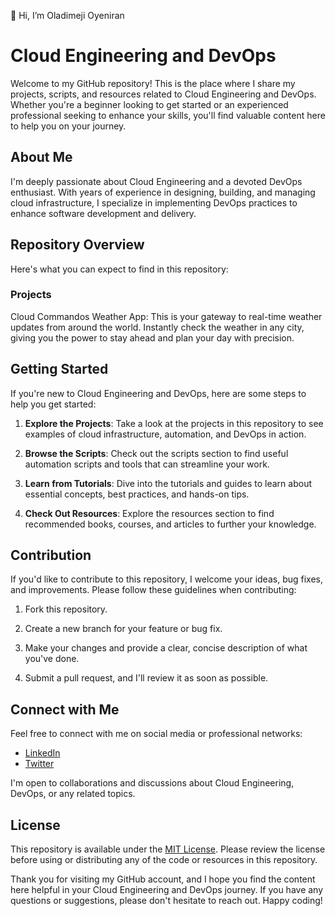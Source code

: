 👋 Hi, I’m Oladimeji Oyeniran

# Cloud Engineering and DevOps

Welcome to my GitHub repository! This is the place where I share my projects, scripts, and resources related to Cloud Engineering and DevOps. Whether you're a beginner looking to get started or an experienced professional seeking to enhance your skills, you'll find valuable content here to help you on your journey.

## About Me

I'm deeply passionate about Cloud Engineering and a devoted DevOps enthusiast. With years of experience in designing, building, and managing cloud infrastructure, I specialize in implementing DevOps practices to enhance software development and delivery.

## Repository Overview

Here's what you can expect to find in this repository:

### Projects

Cloud Commandos Weather App: This is your gateway to real-time weather updates from around the world. Instantly check the weather in any city, giving you the power to stay ahead and plan your day with precision.

## Getting Started

If you're new to Cloud Engineering and DevOps, here are some steps to help you get started:

1. **Explore the Projects**: Take a look at the projects in this repository to see examples of cloud infrastructure, automation, and DevOps in action.

2. **Browse the Scripts**: Check out the scripts section to find useful automation scripts and tools that can streamline your work.

3. **Learn from Tutorials**: Dive into the tutorials and guides to learn about essential concepts, best practices, and hands-on tips.

4. **Check Out Resources**: Explore the resources section to find recommended books, courses, and articles to further your knowledge.

## Contribution

If you'd like to contribute to this repository, I welcome your ideas, bug fixes, and improvements. Please follow these guidelines when contributing:

1. Fork this repository.

2. Create a new branch for your feature or bug fix.

3. Make your changes and provide a clear, concise description of what you've done.

4. Submit a pull request, and I'll review it as soon as possible.

## Connect with Me

Feel free to connect with me on social media or professional networks:

- [LinkedIn](https://www.linkedin.com/in/oladimejioyeniran/)
- [Twitter](https://twitter.com/OladimejiBrand_)

I'm open to collaborations and discussions about Cloud Engineering, DevOps, or any related topics.

## License

This repository is available under the [MIT License](LICENSE.md). Please review the license before using or distributing any of the code or resources in this repository.

Thank you for visiting my GitHub account, and I hope you find the content here helpful in your Cloud Engineering and DevOps journey. If you have any questions or suggestions, please don't hesitate to reach out. Happy coding!




<!---
OladimejiOye/OladimejiOye is a ✨ special ✨ repository because its `README.md` (this file) appears on your GitHub profile.
You can click the Preview link to take a look at your changes.
--->
